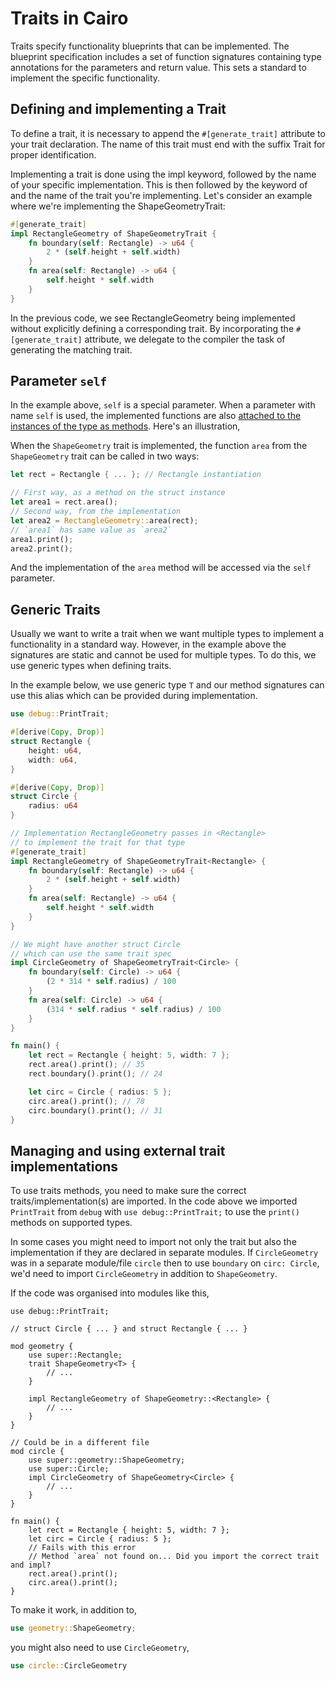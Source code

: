 # Traits in Cairo

Traits specify functionality blueprints that can be implemented. The blueprint specification includes a set of function signatures containing type annotations for the parameters and return value. This sets a standard to implement the specific functionality.

## Defining and implementing a Trait

To define a trait, it is necessary to append the `#[generate_trait]` attribute to your trait declaration. The name of this trait must end with the suffix Trait for proper identification.

Implementing a trait is done using the impl keyword, followed by the name of your specific implementation. This is then followed by the keyword of and the name of the trait you're implementing. Let's consider an example where we're implementing the ShapeGeometryTrait:

```rust
#[generate_trait]
impl RectangleGeometry of ShapeGeometryTrait {
	fn boundary(self: Rectangle) -> u64 {
        2 * (self.height + self.width)
    }
	fn area(self: Rectangle) -> u64 {
		self.height * self.width
	}
}
```

In the previous code, we see RectangleGeometry being implemented without explicitly defining a corresponding trait. By incorporating the `#[generate_trait]` attribute, we delegate to the compiler the task of generating the matching trait.

## Parameter `self`

In the example above, `self` is a special parameter. When a parameter with name `self` is used, the implemented functions are also [attached to the instances of the type as methods](ch04-03-method-syntax.md#defining-methods). Here's an illustration,

When the `ShapeGeometry` trait is implemented, the function `area` from the `ShapeGeometry` trait can be called in two ways:

```rust
let rect = Rectangle { ... }; // Rectangle instantiation

// First way, as a method on the struct instance
let area1 = rect.area();
// Second way, from the implementation
let area2 = RectangleGeometry::area(rect);
// `area1` has same value as `area2`
area1.print();
area2.print();
```

And the implementation of the `area` method will be accessed via the `self` parameter.

## Generic Traits

Usually we want to write a trait when we want multiple types to implement a functionality in a standard way. However, in the example above the signatures are static and cannot be used for multiple types. To do this, we use generic types when defining traits.

In the example below, we use generic type `T` and our method signatures can use this alias which can be provided during implementation.

```rust
use debug::PrintTrait;

#[derive(Copy, Drop)]
struct Rectangle {
    height: u64,
    width: u64,
}

#[derive(Copy, Drop)]
struct Circle {
    radius: u64
}

// Implementation RectangleGeometry passes in <Rectangle>
// to implement the trait for that type
#[generate_trait]
impl RectangleGeometry of ShapeGeometryTrait<Rectangle> {
    fn boundary(self: Rectangle) -> u64 {
        2 * (self.height + self.width)
    }
    fn area(self: Rectangle) -> u64 {
        self.height * self.width
    }
}

// We might have another struct Circle
// which can use the same trait spec
impl CircleGeometry of ShapeGeometryTrait<Circle> {
    fn boundary(self: Circle) -> u64 {
        (2 * 314 * self.radius) / 100
    }
    fn area(self: Circle) -> u64 {
        (314 * self.radius * self.radius) / 100
    }
}

fn main() {
    let rect = Rectangle { height: 5, width: 7 };
    rect.area().print(); // 35
    rect.boundary().print(); // 24

    let circ = Circle { radius: 5 };
    circ.area().print(); // 78
    circ.boundary().print(); // 31
}
```

## Managing and using external trait implementations

To use traits methods, you need to make sure the correct traits/implementation(s) are imported. In the code above we imported `PrintTrait` from `debug` with `use debug::PrintTrait;` to use the `print()` methods on supported types.

In some cases you might need to import not only the trait but also the implementation if they are declared in separate modules.
If `CircleGeometry` was in a separate module/file `circle` then to use `boundary` on `circ: Circle`, we'd need to import `CircleGeometry` in addition to `ShapeGeometry`.

If the code was organised into modules like this,

```rust,does_not_compile,ignore_format
use debug::PrintTrait;

// struct Circle { ... } and struct Rectangle { ... }

mod geometry {
    use super::Rectangle;
    trait ShapeGeometry<T> {
        // ...
    }

    impl RectangleGeometry of ShapeGeometry::<Rectangle> {
        // ...
    }
}

// Could be in a different file
mod circle {
    use super::geometry::ShapeGeometry;
    use super::Circle;
    impl CircleGeometry of ShapeGeometry<Circle> {
        // ...
    }
}

fn main() {
    let rect = Rectangle { height: 5, width: 7 };
    let circ = Circle { radius: 5 };
    // Fails with this error
    // Method `area` not found on... Did you import the correct trait and impl?
    rect.area().print();
    circ.area().print();
}
```

To make it work, in addition to,

```rust
use geometry::ShapeGeometry;
```

you might also need to use `CircleGeometry`,

```rust
use circle::CircleGeometry
```
